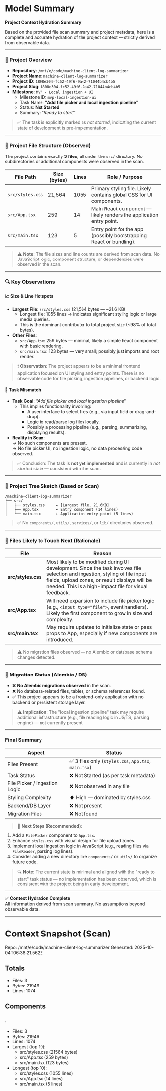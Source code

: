 # Model Summary

**Project Context Hydration Summary**

Based on the provided file scan summary and project metadata, here is a complete and accurate hydration of the project context — strictly derived from observable data.

---

### 📁 Project Overview

- **Repository**: `/mnt/e/code/machine-client-log-summarizer`  
- **Project Name**: `machine-client-log-summarizer`  
- **Project ID**: `1808e304-fc52-49f6-9a42-71044b4cb4b5`  
- **Project Slug**: `1808e304-fc52-49f6-9a42-71044b4cb4b5`  
- **Milestone**: `MVP - Local ingestion + UI`  
  - Milestone ID: `mvp-local-ingestion-ui`  
  - Task Name: **"Add file picker and local ingestion pipeline"**  
  - Status: **Not Started**  
  - Summary: *"Ready to start"*  

> ✅ The task is explicitly marked as *not started*, indicating the current state of development is pre-implementation.

---

### 📂 Project File Structure (Observed)

The project contains exactly **3 files**, all under the `src/` directory. No subdirectories or additional components were observed in the scan.

| File Path            | Size (bytes) | Lines | Role / Purpose |
|----------------------|--------------|-------|----------------|
| `src/styles.css`     | 21,564       | 1055  | Primary styling file. Likely contains global CSS for UI components. |
| `src/App.tsx`        | 259          | 14    | Main React component — likely renders the application entry point. |
| `src/main.tsx`       | 123          | 5     | Entry point for the app (possibly bootstrapping React or bundling). |

> ⚠️ **Note**: The file sizes and line counts are derived from scan data. No JavaScript logic, component structure, or dependencies were observed in the scan.

---

### 🔍 Key Observations

#### 📈 Size & Line Hotspots
- **Largest File**: `src/styles.css` (21,564 bytes — ~21.6 KB)  
  - Longest file: 1055 lines → indicates significant styling logic or large media queries.
  - This is the dominant contributor to total project size (~98% of total bytes).
- **Other Files**:  
  - `src/App.tsx`: 259 bytes — minimal, likely a simple React component with basic rendering.  
  - `src/main.tsx`: 123 bytes — very small; possibly just imports and root render.

> ❗ **Observation**: The project appears to be a minimal frontend application focused on UI styling and entry points. There is no observable code for file picking, ingestion pipelines, or backend logic.

#### 🚩 Task Mismatch
- **Task Goal**: *"Add file picker and local ingestion pipeline"*  
  - This implies functionality involving:
    - A user interface to select files (e.g., via input field or drag-and-drop).
    - Logic to read/parse log files locally.
    - Possibly a processing pipeline (e.g., parsing, summarizing, displaying results).
- **Reality in Scan**:  
  → No such components are present.  
  → No file picker UI, no ingestion logic, no data processing code observed.

> ✅ Conclusion: The task is **not yet implemented** and is currently in *not started* state — consistent with the scan.

---

### 📂 Project Tree Sketch (Based on Scan)

```
/machine-client-log-summarizer
├── src/
│   ├── styles.css     ← [Largest file, 21.6KB]
│   ├── App.tsx        ← Entry component (14 lines)
│   └── main.tsx       ← Application entry point (5 lines)
```

> ✅ No `components/`, `utils/`, `services/`, or `lib/` directories observed.

---

### 📌 Files Likely to Touch Next (Rationale)

| File | Reason |
|------|--------|
| **src/styles.css** | Most likely to be modified during UI development. Since the task involves file selection and ingestion, styling of file input fields, upload zones, or result displays will be needed. This is a high-impact file for visual feedback. |
| **src/App.tsx** | Will need expansion to include file picker logic (e.g., `<input type="file">`, event handlers). Likely the first component to grow in size and complexity. |
| **src/main.tsx** | May require updates to initialize state or pass props to App, especially if new components are introduced. |

> ⚠️ No migration files observed — no Alembic or database schema changes detected.

---

### 📂 Migration Status (Alembic / DB)

- ❌ **No Alembic migrations observed** in the scan.
- ❌ No database-related files, tables, or schema references found.
- ✅ This project appears to be a frontend-only application with no backend or persistent storage layer.

> ⚠️ **Implication**: The "local ingestion pipeline" task may require additional infrastructure (e.g., file reading logic in JS/TS, parsing engine) — not currently present.

---

### Final Summary

| Aspect | Status |
|-------|--------|
| Files Present | ✅ 3 files only (`styles.css`, `App.tsx`, `main.tsx`) |
| Task Status | ❌ Not Started (as per task metadata) |
| File Picker / Ingestion Logic | ❌ Not observed in any file |
| Styling Complexity | ⬆️ High — dominated by styles.css |
| Backend/DB Layer | ❌ Not present |
| Migration Files | ❌ Not found |

> 🚀 **Next Steps (Recommended)**:
1. Add a `FilePicker` component to `App.tsx`.
2. Enhance `styles.css` with visual design for file upload zones.
3. Implement local ingestion logic in JavaScript (e.g., reading files via `FileReader`, parsing log lines).
4. Consider adding a new directory like `components/` or `utils/` to organize future code.

> 🔍 **Note**: The current state is minimal and aligned with the "ready to start" task status — no implementation has been observed, which is consistent with the project being in early development.

---

✅ **Context Hydration Complete**  
All information derived from scan summary. No assumptions beyond observable data.

---

# Context Snapshot (Scan)

Repo: /mnt/e/code/machine-client-log-summarizer
Generated: 2025-10-04T06:38:21.562Z

## Totals
- Files: 3
- Bytes: 21946
- Lines: 1074

## Components
### .
- Files: 3
- Bytes: 21946
- Lines: 1074
- Largest (top 10):
  - src/styles.css (21564 bytes)
  - src/App.tsx (259 bytes)
  - src/main.tsx (123 bytes)
- Longest (top 10):
  - src/styles.css (1055 lines)
  - src/App.tsx (14 lines)
  - src/main.tsx (5 lines)
